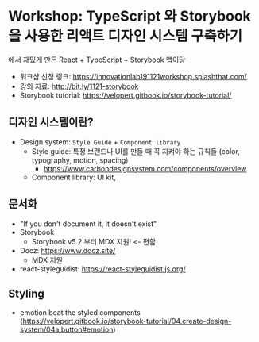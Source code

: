 # Workshop: TypeScript 와 Storybook을 사용한 리액트 디자인 시스템 구축하기

에서 재밌게 만든 React + TypeScript + Storybook 앱이당

- 워크샵 신청 링크: https://innovationlab191121workshop.splashthat.com/
- 강의 자료: http://bit.ly/1121-storybook
- Storybook tutorial: https://velopert.gitbook.io/storybook-tutorial/

## 디자인 시스템이란?
- Design system: `Style Guide` + `Component library`
    + Style guide: 특정 브랜드나 UI를 만들 때 꼭 지켜야 하는 규칙들 (color, typography, motion, spacing)
        + https://www.carbondesignsystem.com/components/overview
    + Component library: UI kit, 


## 문서화
- "If you don't document it, it doesn't exist"
- Storybook
    + Storybook v5.2 부터 MDX 지원! <- 편함
- Docz: https://www.docz.site/
    + MDX 지원
- react-styleguidist: https://react-styleguidist.js.org/

## Styling
- emotion beat the styled components (https://velopert.gitbook.io/storybook-tutorial/04.create-design-system/04a.button#emotion)
